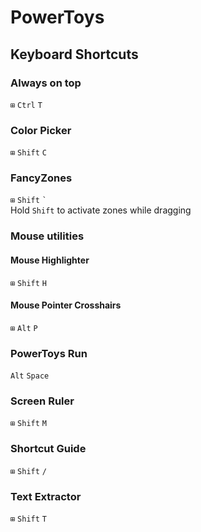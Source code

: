# PowerToys

## Keyboard Shortcuts

### Always on top
`⊞` `Ctrl` `T`

### Color Picker
`⊞` `Shift` `C`

### FancyZones
`⊞` `Shift` `` ` ``<br>
Hold `Shift` to activate zones while dragging

### Mouse utilities
#### Mouse Highlighter
`⊞` `Shift` `H`
#### Mouse Pointer Crosshairs
`⊞` `Alt` `P`

### PowerToys Run
`Alt` `Space`

### Screen Ruler
`⊞` `Shift` `M`

### Shortcut Guide
`⊞` `Shift` `/`

### Text Extractor
`⊞` `Shift` `T`
